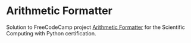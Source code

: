 # Arithmetic Formatter

Solution to FreeCodeCamp project [Arithmetic Formatter](https://www.freecodecamp.org/learn/scientific-computing-with-python/scientific-computing-with-python-projects/arithmetic-formatter) for the Scientific Computing with Python certification.